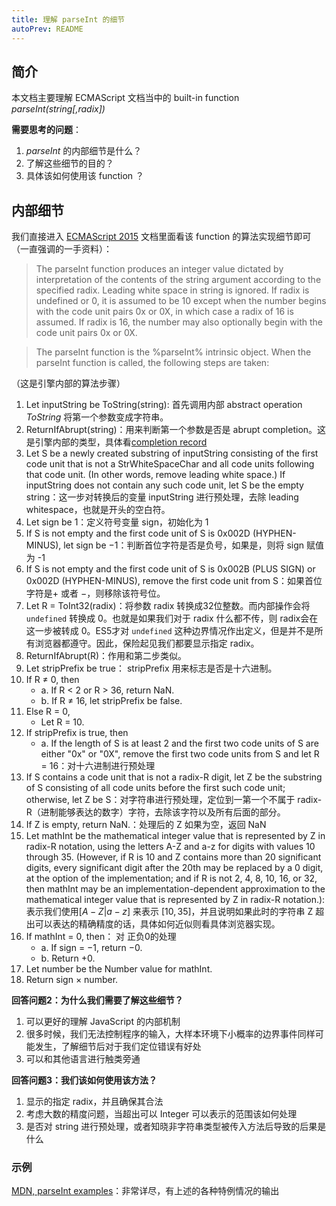 ```yaml
---
title: 理解 parseInt 的细节
autoPrev: README
---  
```

 
 
## 简介
本文档主要理解 ECMAScript 文档当中的 built-in function *parseInt(string[,radix])*

**需要思考的问题**：
1. *parseInt* 的内部细节是什么？
2. 了解这些细节的目的？
3. 具体该如何使用该 function ？

## 内部细节
我们直接进入 [ECMAScript 2015](http://www.ecma-international.org/ecma-262/6.0/#sec-parseint-string-radix) 文档里面看该 function 的算法实现细节即可（一直强调的一手资料）：
> The parseInt function produces an integer value dictated by interpretation of the contents of the string argument according to the specified radix. Leading white space in string is ignored. If radix is undefined or 0, it is assumed to be 10 except when the number begins with the code unit pairs 0x or 0X, in which case a radix of 16 is assumed. If radix is 16, the number may also optionally begin with the code unit pairs 0x or 0X.

> The parseInt function is the %parseInt% intrinsic object. When the parseInt function is called, the following steps are taken:

（这是引擎内部的算法步骤）
1. Let inputString be ToString(string): 首先调用内部 abstract operation *ToString* 将第一个参数变成字符串。
2. ReturnIfAbrupt(string)：用来判断第一个参数是否是 abrupt completion。这是引擎内部的类型，具体看[completion record](./completion-record.md)
3. Let S be a newly created substring of inputString consisting of the first code unit that is not a StrWhiteSpaceChar and all code units following that code unit. (In other words, remove leading white space.) If inputString does not contain any such code unit, let S be the empty string：这一步对转换后的变量 inputString 进行预处理，去除 leading whitespace，也就是开头的空白符。
4. Let sign be 1：定义符号变量 sign，初始化为 1
5. If S is not empty and the first code unit of S is 0x002D (HYPHEN-MINUS), let sign be −1：判断首位字符是否是负号，如果是，则将 sign 赋值为 -1
6. If S is not empty and the first code unit of S is 0x002B (PLUS SIGN) or 0x002D (HYPHEN-MINUS), remove the first code unit from S：如果首位字符是$+$ 或者 $-$，则移除该符号位。
7. Let R = ToInt32(radix)：将参数 radix 转换成32位整数。而内部操作会将 `undefined` 转换成 0。也就是如果我们对于 radix 什么都不传，则 radix会在这一步被转成 0。ES5才对 `undefined` 这种边界情况作出定义，但是并不是所有浏览器都遵守。因此，保险起见我们都要显示指定 radix。
8. ReturnIfAbrupt(R)：作用和第二步类似。
9. Let stripPrefix be true： stripPrefix 用来标志是否是十六进制。
10. If R ≠ 0, then
    - a. If R < 2 or R > 36, return NaN.
    - b. If R ≠ 16, let stripPrefix be false.
11. Else R = 0,
    - Let R = 10.
12. If stripPrefix is true, then
    - a. If the length of S is at least 2 and the first two code units of S are either "0x" or "0X", remove the first two code units from S and let R = 16：对十六进制进行预处理
13. If S contains a code unit that is not a radix-R digit, let Z be the substring of S consisting of all code units before the first such code unit; otherwise, let Z be S：对字符串进行预处理，定位到一第一个不属于 radix-R（进制能够表达的数字）字符，去除该字符以及所有后面的部分。
14. If Z is empty, return NaN.：处理后的 Z 如果为空，返回 NaN
15. Let mathInt be the mathematical integer value that is represented by Z in radix-R notation, using the letters A-Z and a-z for digits with values 10 through 35. (However, if R is 10 and Z contains more than 20 significant digits, every significant digit after the 20th may be replaced by a 0 digit, at the option of the implementation; and if R is not 2, 4, 8, 10, 16, or 32, then mathInt may be an implementation-dependent approximation to the mathematical integer value that is represented by Z in radix-R notation.): 表示我们使用$[A-Z | a-z]$ 来表示 $[10, 35]$，并且说明如果此时的字符串 Z 超出可以表达的精确精度的话，具体如何近似则看具体浏览器实现。
16. If mathInt = 0, then： 对 正负0的处理
    - a. If sign = −1, return −0.
    - b. Return +0.
17. Let number be the Number value for mathInt.
18. Return sign × number.


**回答问题2：为什么我们需要了解这些细节？**
1. 可以更好的理解 JavaScript 的内部机制
2. 很多时候，我们无法控制程序的输入，大样本环境下小概率的边界事件同样可能发生，了解细节后对于我们定位错误有好处
3. 可以和其他语言进行触类旁通

**回答问题3：我们该如何使用该方法？**
1. 显示的指定 radix，并且确保其合法
2. 考虑大数的精度问题，当超出可以 Integer 可以表示的范围该如何处理
3. 是否对 string 进行预处理，或者知晓非字符串类型被传入方法后导致的后果是什么

### 示例
[MDN, parseInt examples](https://developer.mozilla.org/en-US/docs/Web/JavaScript/Reference/Global_Objects/parseInt#Examples)：非常详尽，有上述的各种特例情况的输出